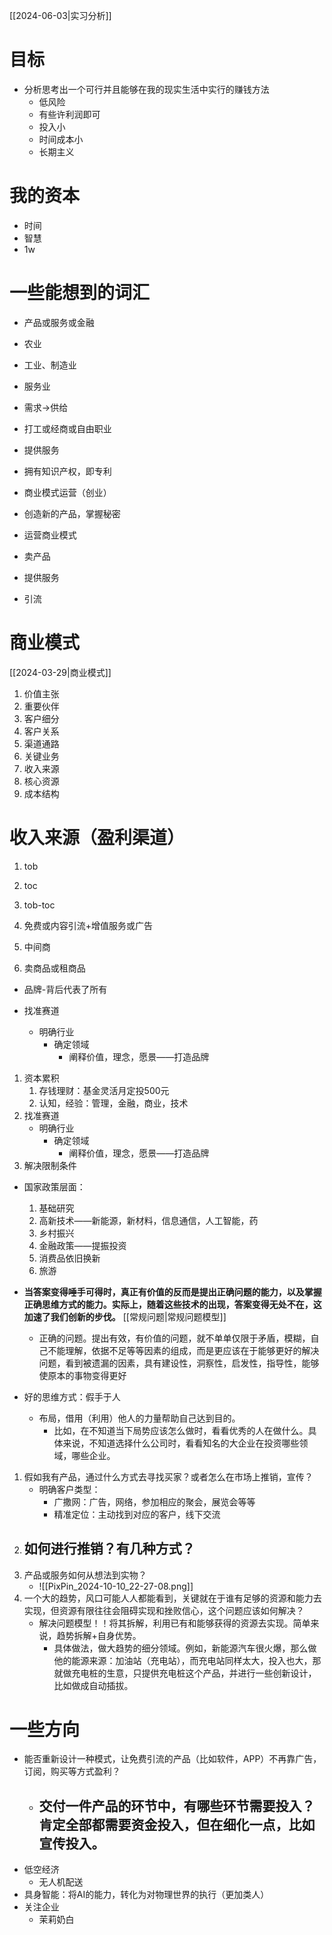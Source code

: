 
[[2024-06-03|实习分析]] 

# 目标

- 分析思考出一个可行并且能够在我的现实生活中实行的赚钱方法
	- 低风险
	- 有些许利润即可
	- 投入小
	- 时间成本小
	- 长期主义

# 我的资本

- 时间
- 智慧
- 1w

# 一些能想到的词汇

- 产品或服务或金融

- 农业
- 工业、制造业
- 服务业

- 需求->供给

- 打工或经商或自由职业

- 提供服务
- 拥有知识产权，即专利
- 商业模式运营（创业）

- 创造新的产品，掌握秘密
- 运营商业模式
- 卖产品
- 提供服务
- 引流

# 商业模式
[[2024-03-29|商业模式]] 
1. 价值主张
2. 重要伙伴
3. 客户细分
4. 客户关系
5. 渠道通路
6. 关键业务
7. 收入来源
8. 核心资源
9. 成本结构


# 收入来源（盈利渠道）

1. tob

2. toc

3. tob-toc

1. 免费或内容引流+增值服务或广告
2.  中间商
3. 卖商品或租商品

- 品牌-背后代表了所有

- 找准赛道
	- 明确行业
		- 确定领域
			- 阐释价值，理念，愿景——打造品牌

1. 资本累积
	1. 存钱理财：基金灵活月定投500元
	2. 认知，经验：管理，金融，商业，技术
2. 找准赛道
	- 明确行业
		- 确定领域
			- 阐释价值，理念，愿景——打造品牌
3. 解决限制条件

- 国家政策层面：
	1. 基础研究
	2. 高新技术——新能源，新材料，信息通信，人工智能，药
	3. 乡村振兴
	4. 金融政策——提振投资
	5. 消费品依旧换新
	6. 旅游


- **当答案变得唾手可得时，真正有价值的反而是提出正确问题的能力，以及掌握正确思维方式的能力。实际上，随着这些技术的出现，答案变得无处不在，这加速了我们创新的步伐。** [[常规问题|常规问题模型]] 
	- 正确的问题。提出有效，有价值的问题，就不单单仅限于矛盾，模糊，自己不能理解，依据不足等等因素的组成，而是更应该在于能够更好的解决问题，看到被遗漏的因素，具有建设性，洞察性，启发性，指导性，能够使原本的事物变得更好

- 好的思维方式：假手于人
	- 布局，借用（利用）他人的力量帮助自己达到目的。
		- 比如，在不知道当下局势应该怎么做时，看看优秀的人在做什么。具体来说，不知道选择什么公司时，看看知名的大企业在投资哪些领域，哪些企业。

1. 假如我有产品，通过什么方式去寻找买家？或者怎么在市场上推销，宣传？
	- 明确客户类型：
		- 广撒网：广告，网络，参加相应的聚会，展览会等等
		- 精准定位：主动找到对应的客户，线下交流
2. 如何进行推销？有几种方式？
	- 
3. 产品或服务如何从想法到实物？
	- ![[PixPin_2024-10-10_22-27-08.png]]
4. 一个大的趋势，风口可能人人都能看到，关键就在于谁有足够的资源和能力去实现，但资源有限往往会阻碍实现和挫败信心，这个问题应该如何解决？
	- 解决问题模型！！将其拆解，利用已有和能够获得的资源去实现。简单来说，趋势拆解+自身优势。
		- 具体做法，做大趋势的细分领域。例如，新能源汽车很火爆，那么做他的能源来源：加油站（充电站），而充电站同样太大，投入也大，那就做充电桩的生意，只提供充电桩这个产品，并进行一些创新设计，比如做成自动插拔。

# 一些方向

- 能否重新设计一种模式，让免费引流的产品（比如软件，APP）不再靠广告，订阅，购买等方式盈利？
	- 交付一件产品的环节中，有哪些环节需要投入？肯定全部都需要资金投入，但在细化一点，比如宣传投入。
		- 
- 低空经济
	- 无人机配送
- 具身智能：将AI的能力，转化为对物理世界的执行（更加类人）
- 关注企业
	- 茉莉奶白


